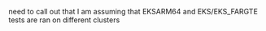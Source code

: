 need to call out that I am assuming that EKSARM64 and EKS/EKS_FARGTE tests are ran on different clusters